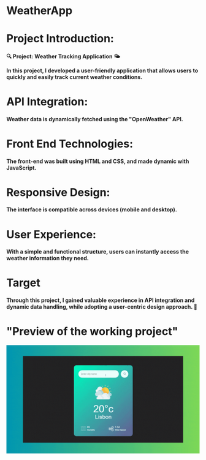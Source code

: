# WeatherApp

<h1>Project Introduction:</h1>

<h4>🔍 Project: Weather Tracking Application 🌤️

In this project, I developed a user-friendly application that allows users to quickly and easily track current weather conditions.</h4>

<h1>API Integration:</h1>

<h4>Weather data is dynamically fetched using the "OpenWeather" API.</h4>

<h1>Front End Technologies:</h1>

 <h4>The front-end was built using HTML and CSS, and made dynamic with JavaScript.</h4>

<h1>Responsive Design:</h1>

<h4>The interface is compatible across devices (mobile and desktop).</h4>

<h1>User Experience:</h1>

<h4>With a simple and functional structure, users can instantly access the weather information they need.</h4>

<h1>Target</h1>

<h4>Through this project, I gained valuable experience in API integration and dynamic data handling, while adopting a user-centric design approach. 🌟</h4>

# "Preview of the working project"

![](Weather.gif)
